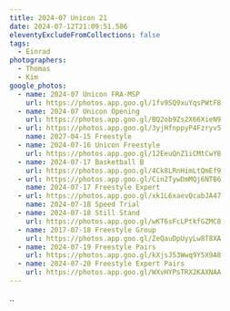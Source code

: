 ```yaml
---
title: 2024-07 Unicon 21
date: 2024-07-12T21:09:51.586
eleventyExcludeFromCollections: false
tags:
  - Einrad
photographers:
  - Thomas
  - Kim
google_photos:
  - name: 2024-07 Unicon FRA-MSP
    url: https://photos.app.goo.gl/1fv9SQ9xuYqsPWtF8
  - name: 2024-07 Unicon Opening
    url: https://photos.app.goo.gl/BQ2ob9Zs2X66XieN9
  - url: https://photos.app.goo.gl/3yjHfnppyP4Fzryv5
    name: 2027-04-15 Freestyle
  - name: 2024-07-16 Unicon Freestyle
    url: https://photos.app.goo.gl/12EeuQnZ1iCMtCwY8
  - name: 2024-07-17 Basketball B
    url: https://photos.app.goo.gl/4Ck8LRnHimLtQmEf9
  - url: https://photos.app.goo.gl/Cin2TywDmMQj6NTB6
    name: 2024-07-17 Freestyle Expert
  - url: https://photos.app.goo.gl/xk1L6xaevQcabJA47
    name: 2024-07-18 Speed Trial
  - name: 2024-07-18 Still Stand
    url: https://photos.app.goo.gl/wKT6sFcLPtkfGZMC8
  - name: 2017-07-18 Freestyle Group
    url: https://photos.app.goo.gl/ZeQauDpUyyLw8T8XA
  - name: 2024-07-19 Freestyle Pairs
    url: https://photos.app.goo.gl/kXjsJ53Wwq9Y5X9A8
  - name: 2024-07-20 Freestyle Expert Pairs
    url: https://photos.app.goo.gl/WXvHYPsTRX2KAXNAA
---
```

..

